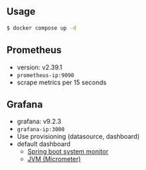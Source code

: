 ## Usage
```bash
$ docker compose up -d
```

## Prometheus
- version: v2.39.1
- `prometheus-ip:9090`
- scrape metrics per 15 seconds

## Grafana
- grafana: v9.2.3
- `grafana-ip:3000`
- Use provisioning (datasource, dashboard)
- default dashboard
  - [Spring boot system monitor](https://grafana.com/grafana/dashboards/11378-justai-system-monitor/)
  - [JVM (Micrometer)](https://grafana.com/grafana/dashboards/4701-jvm-micrometer/)
